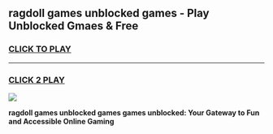 
## ragdoll games unblocked games - Play Unblocked Gmaes & Free
<h3>
<a href="https://news.freeplayer.one?title=ragdoll_games_unblocked_games&ref=16F">CLICK TO PLAY</a></h3>
<hr>

<h3>
<a href="https://news.freeplayer.one?title=ragdoll_games_unblocked_games&ref=16F">CLICK 2 PLAY</a>
  
</h3>

<a href="https://news.freeplayer.one?title=ragdoll_games_unblocked_games&ref=16F/"><img src="https://clearcache.store/games.png"></a>


**ragdoll games unblocked games games unblocked: Your Gateway to Fun and Accessible Online Gaming**
